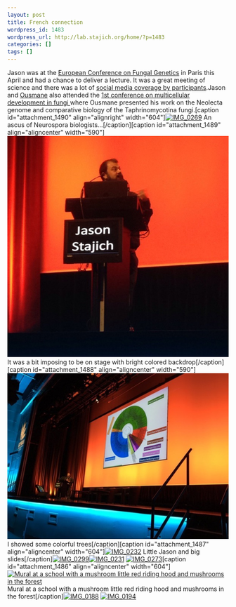 ```yaml
---
layout: post
title: French connection
wordpress_id: 1483
wordpress_url: http://lab.stajich.org/home/?p=1483
categories: []
tags: []
---
```

Jason was at the [European Conference on Fungal Genetics](http://www.ecfg13.org/events.php?IDManif=896&IDModule=71&IDRub=1694) in Paris this April and had a chance to deliver a lecture. It was a great meeting of science and there was a lot of [social media coverage by participants](https://twitter.com/hashtag/ecfg13?src=hash).Jason and [Ousmane](/members/ousmane-cisse/) also attended the [1st conference on multicellular development in fungi ](https://hibbettlablog.wordpress.com/2016/04/05/1st-international-symposium-on-fungal-multicellular-development/)where Ousmane presented his work on the Neolecta genome and comparative biology of the Taphrinomycotina fungi.[caption id="attachment_1490" align="alignright" width="604"][![IMG_0269](images/wp_upload/2016/04/IMG_0269-693x1024.jpg)](images/wp_upload/2016/04/IMG_0269.jpg) An ascus of Neurospora biologists...[/caption][caption id="attachment_1489" align="aligncenter" width="590"][![IMG_0234](images/wp_upload/2016/04/IMG_0234.jpg)](images/wp_upload/2016/04/IMG_0234.jpg) It was a bit imposing to be on stage with bright colored backdrop[/caption][caption id="attachment_1488" align="aligncenter" width="590"][![IMG_0233](images/wp_upload/2016/04/IMG_0233.jpg)](images/wp_upload/2016/04/IMG_0233.jpg) I showed some colorful trees[/caption][caption id="attachment_1487" align="aligncenter" width="604"][![IMG_0232](images/wp_upload/2016/04/IMG_0232-1024x779.jpg)](images/wp_upload/2016/04/IMG_0232.jpg) Little Jason and big slides[/caption][![IMG_0299](images/wp_upload/2016/04/IMG_0299-820x1024.jpg)](images/wp_upload/2016/04/IMG_0299.jpg)[![IMG_0231](images/wp_upload/2016/04/IMG_0231-1024x1024.jpg)](images/wp_upload/2016/04/IMG_0231.jpg) [![IMG_0273](images/wp_upload/2016/04/IMG_0273-768x1024.jpg)](images/wp_upload/2016/04/IMG_0273.jpg)[caption id="attachment_1486" align="aligncenter" width="604"][![Mural at a school with a mushroom little red riding hood and mushrooms in the forest](images/wp_upload/2016/04/IMG_0217-1024x768.jpg)](images/wp_upload/2016/04/IMG_0217.jpg) Mural at a school with a mushroom little red riding hood and mushrooms in the forest[/caption][![IMG_0188](images/wp_upload/2016/04/IMG_0188-1024x1024.jpg)](images/wp_upload/2016/04/IMG_0188.jpg) [![IMG_0194](images/wp_upload/2016/04/IMG_0194-768x1024.jpg)](images/wp_upload/2016/04/IMG_0194.jpg)
